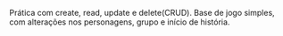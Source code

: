 Prática com create, read, update e delete(CRUD). 
Base de jogo simples, com alterações nos personagens, grupo e início de história.
